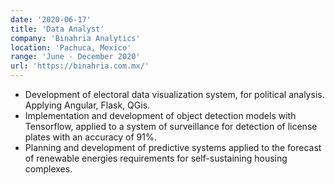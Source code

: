 ```yaml
---
date: '2020-06-17'
title: 'Data Analyst'
company: 'Binahria Analytics'
location: 'Pachuca, Mexico'
range: 'June - December 2020'
url: 'https://binahria.com.mx/'
---
```


- Development of electoral data visualization system, for political analysis. Applying Angular, Flask, QGis.
- Implementation and development of object detection models with Tensorflow, applied to a system of surveillance for detection of license plates with an accuracy of 91%.
- Planning and development of predictive systems applied to the forecast of renewable energies requirements for self-sustaining housing complexes.
